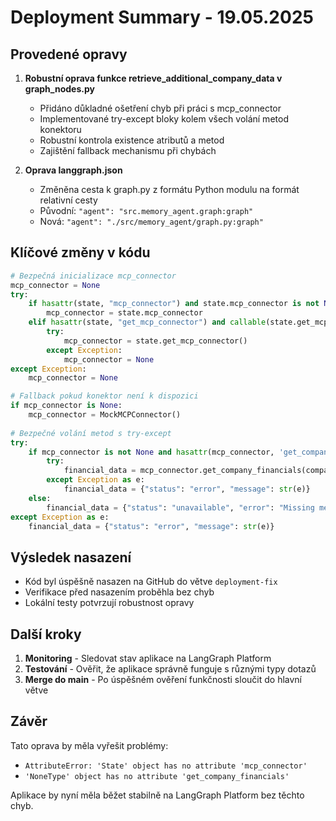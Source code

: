 # Deployment Summary - 19.05.2025

## Provedené opravy

1. **Robustní oprava funkce retrieve_additional_company_data v graph_nodes.py**
   - Přidáno důkladné ošetření chyb při práci s mcp_connector
   - Implementované try-except bloky kolem všech volání metod konektoru
   - Robustní kontrola existence atributů a metod
   - Zajištění fallback mechanismu při chybách

2. **Oprava langgraph.json**
   - Změněna cesta k graph.py z formátu Python modulu na formát relativní cesty
   - Původní: `"agent": "src.memory_agent.graph:graph"`
   - Nová: `"agent": "./src/memory_agent/graph.py:graph"`

## Klíčové změny v kódu

```python
# Bezpečná inicializace mcp_connector
mcp_connector = None
try:
    if hasattr(state, "mcp_connector") and state.mcp_connector is not None:
        mcp_connector = state.mcp_connector
    elif hasattr(state, "get_mcp_connector") and callable(state.get_mcp_connector):
        try:
            mcp_connector = state.get_mcp_connector()
        except Exception:
            mcp_connector = None
except Exception:
    mcp_connector = None

# Fallback pokud konektor není k dispozici
if mcp_connector is None:
    mcp_connector = MockMCPConnector()
    
# Bezpečné volání metod s try-except
try:
    if mcp_connector is not None and hasattr(mcp_connector, 'get_company_financials'):
        try:
            financial_data = mcp_connector.get_company_financials(company_id)
        except Exception as e:
            financial_data = {"status": "error", "message": str(e)}
    else:
        financial_data = {"status": "unavailable", "error": "Missing method"}
except Exception as e:
    financial_data = {"status": "error", "message": str(e)}
```

## Výsledek nasazení

- Kód byl úspěšně nasazen na GitHub do větve `deployment-fix`
- Verifikace před nasazením proběhla bez chyb
- Lokální testy potvrzují robustnost opravy

## Další kroky

1. **Monitoring** - Sledovat stav aplikace na LangGraph Platform
2. **Testování** - Ověřit, že aplikace správně funguje s různými typy dotazů
3. **Merge do main** - Po úspěšném ověření funkčnosti sloučit do hlavní větve

## Závěr

Tato oprava by měla vyřešit problémy:
- `AttributeError: 'State' object has no attribute 'mcp_connector'`
- `'NoneType' object has no attribute 'get_company_financials'`

Aplikace by nyní měla běžet stabilně na LangGraph Platform bez těchto chyb.
